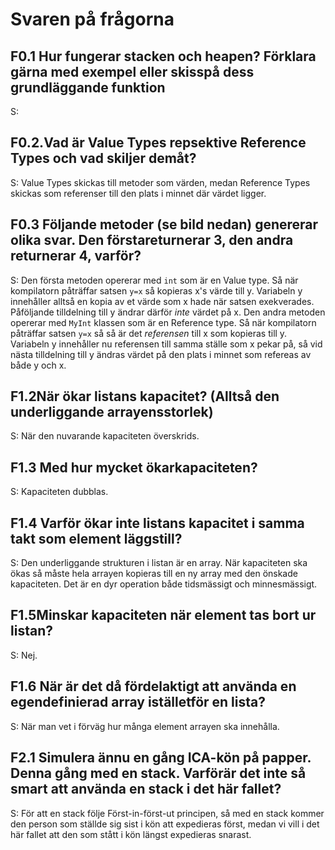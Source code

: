 # Svaren på frågorna

## ​F0.1 Hur​ ​fungerar​ ​stacken​ ​och​ ​heapen​?​ ​Förklara​ ​gärna​ ​med​ ​exempel​ ​eller​ ​skiss​ ​på​ ​dess grundläggande​ ​funktion

S:

## F0.2. ​Vad​ ​är​ ​Value​ ​Types​ ​repsektive​ ​Reference​ ​Types​ ​och​ ​vad​ ​skiljer​ ​dem​ ​åt?

S: Value Types skickas till metoder som värden, medan Reference Types skickas som referenser till den plats i minnet där värdet ligger.

## F0.3 Följande​ ​metoder​ ​(​se​ ​bild​ ​nedan​)​ ​genererar​ ​olika​ ​svar.​ ​Den​ ​första​ ​returnerar​ ​3,​ ​den andra​ ​returnerar​ ​4,​ ​varför?

S: Den första metoden opererar med `int` som är en Value type. Så när kompilatorn påträffar satsen `y=x` så kopieras x's värde till y. Variabeln y innehåller alltså en kopia av et värde som x hade när satsen exekverades. Påföljande tilldelning till y ändrar därför *inte* värdet på x. Den andra metoden opererar med `MyInt` klassen som är en Reference type. Så när kompilatorn påträffar satsen `y=x` så så är det *referensen* till x som kopieras till y. Variabeln y innehåller nu referensen till samma ställe som x pekar på, så vid nästa tilldelning till y ändras värdet på den plats i minnet som refereas av både y och x.

## F1.2 ​När​ ​ökar​ ​listans​ ​kapacitet?​ ​(Alltså​ ​den​ ​underliggande​ ​arrayens​ ​storlek)

S: När den nuvarande kapaciteten överskrids.

## F1.3 ​Med​ ​hur​ ​mycket​ ​ökar​ ​kapaciteten?

S: Kapaciteten dubblas.

## F1.4 Varför​ ​ökar​ ​inte​ ​listans​ ​kapacitet​ ​i​ ​samma​ ​takt​ ​som​ ​element​ ​läggs​ ​till?

S: Den underliggande strukturen i listan är en array. När kapaciteten ska ökas så måste hela arrayen kopieras till en ny array med den önskade kapaciteten. Det är en dyr operation både tidsmässigt och minnesmässigt.

## F1.5 ​Minskar​ ​kapaciteten​ ​när​ ​element​ ​tas​ ​bort​ ​ur​ ​listan?

S: Nej.

## F1.6 När​ ​är​ ​det​ ​då​ ​fördelaktigt​ ​att​ ​använda​ ​en​ ​egendefinierad​ ​array​ ​istället​ ​för​ ​en​ ​lista?

S: När man vet i förväg hur många element arrayen ska innehålla.

## F2.1 Simulera​ ​ännu​ ​en​ ​gång​ ​ICA-kön​ ​på​ ​papper.​ ​Denna​ ​gång​ ​med​ ​en​ stack​.​ ​Varför​ ​är​ ​det inte​ ​så​ ​smart​ ​att​ ​använda​ ​en​ ​stack​ ​i​ ​det​ ​här​ ​fallet?

S: För att en stack följe Först-in-först-ut principen, så med en stack kommer den person som ställde sig sist i kön att expedieras först, medan vi vill i det här fallet att den som stått i kön längst expedieras snarast.
